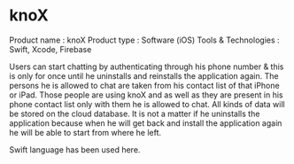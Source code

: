 # knoX

Product name : knoX
Product type : Software (iOS)
Tools & Technologies : Swift, Xcode, Firebase

Users can start chatting by authenticating through his phone number & this is only for once until he uninstalls and reinstalls the application again. The persons he is allowed to chat are taken from his contact list of that iPhone or iPad. Those people are using knoX and as well as they are present in his phone contact list only with them he is allowed to chat. All kinds of data will be stored on the cloud database. It is not a matter if he uninstalls the application because when he will get back and install the application again he will be able to start from where he left.

Swift language has been used here.
